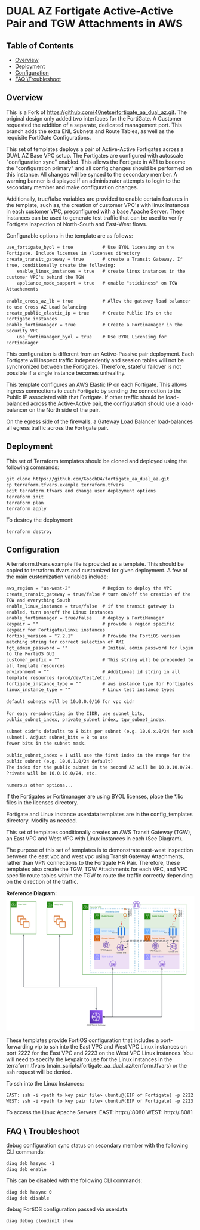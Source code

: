 # DUAL AZ Fortigate Active-Active Pair and TGW Attachments in AWS


## Table of Contents
  - [Overview](./README.md#overview)
  - [Deployment](./README.md#deployment)
  - [Configuration](./README.md#configuration)
  - [FAQ \Troubleshoot](./README.md#faq--troubleshoot)

## Overview

This is a Fork of https://github.com/40netse/fortigate_aa_dual_az.git.  The original design only added two interfaces for the FortiGate.  A Customer requested the addition of a separate, dedicated management port.  This branch adds the extra ENI, Subnets and Route Tables, as well as the requisite FortiGate Configurations.

This set of templates deploys a pair of Active-Active Fortigates across a DUAL AZ Base VPC setup. The Fortigates 
are configured with autoscale "configuration sync" enabled. This allows the Fortigate in AZ1 to become the 
"configuration primary" and all config changes should be performed on this instance. All changes will be synced to the 
secondary member. A warning banner is displayed if an administrator attempts to login to the secondary member and make 
configuration changes. 

Additionally, true/false variables are provided to enable certain features in the template, such as, the creation of 
customer VPC's with linux instances in each customer VPC, preconfigured with a base Apache Server. These instances 
can be used to generate test traffic that can be used to verify Fortigate inspection of North-South and East-West 
flows. 

Configurable options in the template are as follows:
    
    use_fortigate_byol = true           # Use BYOL licensing on the Fortigate. Include licenses in /licenses directory
    create_transit_gateway = true       # create a Transit Gateway. If true, conditionally create the following:
        enable_linux_instances = true   # create linux instances in the customer VPC's behind the TGW
        appliance_mode_support = true   # enable "stickiness" on TGW Attachements
    
    enable_cross_az_lb = true           # Allow the gateway load balancer to use Cross AZ Load Balancing
    create_public_elastic_ip = true     # Create Public IPs on the Fortigate instances
    enable_fortimanager = true          # Create a Fortimanager in the Security VPC
        use_fortimanager_byol = true    # Use BYOL Licensing for Fortimanager
    
    
    

This configuration is different from an Active-Passive pair deployment. Each Fortigate will inspect traffic 
independently and session tables will not be synchronized between the Fortigates. Therefore, stateful failover is not 
possible if a single instance becomes unhealthy. 

This template configures an AWS Elastic IP on each Fortigate. This allows ingress connections to each Fortigate by 
sending the connection to the Public IP associated with that Fortigate. If other traffic should be load-balanced across
the Active-Active pair, the configuration should use a load-balancer on the North side of the pair. 

On the egress side of the firewalls, a Gateway Load Balancer load-balances all egress traffic across the Fortigate pair.

## Deployment
This set of Terraform templates should be cloned and deployed using the following commands:

    git clone https://github.com/GoochD4/fortigate_aa_dual_az.git
    cp terraform.tfvars.example terraform.tfvars
    edit terraform.tfvars and change user deployment options
    terraform init 
    terraform plan
    terraform apply 

To destroy the deployment:

    terraform destroy

## Configuration
A terraform.tfvars.example file is provided as a template. This should be copied to terraform.tfvars and customized for
given deployment. A few of the main customization variables include:

    aws_region = "us-west-2"            # Region to deploy the VPC
    create_transit_gateway = true/false # turn on/off the creation of the TGW and everything South
    enable_linux_instance = true/false  # if the transit gateway is enabled, turn on/off the Linux instances
    enable_fortimanager = true/false    # deploy a FortiManager
    keypair = ""                        # provide a region specific keypair for Fortigate/Linxu instances
    fortios_version = "7.2.1"           # Provide the FortiOS version matching string for correct selection of AMI
    fgt_admin_password = ""             # Initial admin password for login to the FortiOS GUI
    customer_prefix = ""                # This string will be prepended to all template resources 
    environment = ""                    # Additional id string in all template resources (prod/dev/test/etc.)
    fortigate_instance_type = ""        # aws instance type for Fortigates
    linux_instance_type = ""            # Linux test instance types
    
    default subnets will be 10.0.0.0/16 for vpc cidr

    For easy re-subnetting in the CIDR, use subnet_bits, public_subnet_index, private_subnet index, tgw_subnet_index.

    subnet cidr's defaults to 8 bits per subnet (e.g. 10.0.x.0/24 for each subnet). Adjust subnet_bits = 8 to use 
    fewer bits in the subnet mask. 

    public_subnet_index = 1 will use the first index in the range for the public subnet (e.g. 10.0.1.0/24 default)
    The index for the public subnet in the second AZ will be 10.0.10.0/24. Private will be 10.0.10.0/24, etc.

    numerous other options...

If the Fortigates or Fortimanager are using BYOL licenses, place the *.lic files in the licenses directory.

Fortigate and Linux instance userdata templates are in the config_templates directory. Modify as needed.

This set of templates conditionally creates an AWS Transit Gateway (TGW), an East VPC and West VPC with Linux 
instances in each (See Diagram). 

The purpose of this set of templates is to demonstrate east-west inspection between the east vpc and west vpc
using Transit Gateway Attachments, rather than VPN connections to the Fortigate HA Pair. Therefore, these templates 
also create the TGW, TGW Attachments for each VPC, and VPC specific route tables within the TGW to route 
the traffic correctly depending on the direction of the traffic. 

**Reference Diagram:**
![Example Diagram](./content/AA-with-management.png)

These templates provide FortiOS configuration that includes a port-forwarding vip to ssh into the East VPC and 
West VPC Linux instances on port 2222 for the East VPC and 2223 on the West VPC Linux instances. You will need to 
specify the keypair to use for the Linux instances in the terraform.tfvars 
(main_scripts/fortigate_aa_dual_az/terrform.tfvars) or the ssh request will be denied.

To ssh into the Linux Instances: 

    EAST: ssh -i <path to key pair file> ubuntu@(EIP of Fortigate) -p 2222
    WEST: ssh -i <path to key pair file> ubuntu@(EIP of Fortigate) -p 2223

To access the Linux Apache Servers:
    EAST: http://<EIP of Fortigate>:8080
    WEST: http://<EIP of Fortigate>:8081

## FAQ \ Troubleshoot

debug configuration sync status on secondary member with the following CLI commands:
```
diag deb hasync -1
diag deb enable
```

This can be disabled with the following CLI commands:
```
diag deb hasync 0
diag deb disable
```

debug FortiOS configuration passed via userdata:
```
diag debug cloudinit show
```
